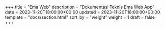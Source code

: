 +++
title = "Ema Web"
description = "Dokumentasi Teknis Ema Web App"
date = 2023-11-20T18:00:00+00:00
updated = 2023-11-20T18:00:00+00:00
template = "docs/section.html"
sort_by = "weight"
weight = 1
draft = false
+++


